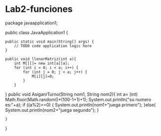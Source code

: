 # Lab2-funciones
package javaapplication1;

public class JavaApplication1 {

    public static void main(String[] args) {
        // TODO code application logic here
    }
    
    public void llenarMatriz(int a){
        int M[][]= new int[a][a];
        for (int i = 0; i < a; i++) {
            for (int j = 0; j < a; j++) {
                M[i][j]=0;
            }
        }
}
    public void AsiganrTurno(String nom1, String nom2){
        int a= (int) Math.floor(Math.random()*(100-1+1)+1);
        System.out.println("su numero es:"+a);
        if ((a%2)==0) {
            System.out.println(nom1+"juega primero");
        }else{
            System.out.println(nom2+"juega segundo");
        }
    
    
    
    }
            
    
}
